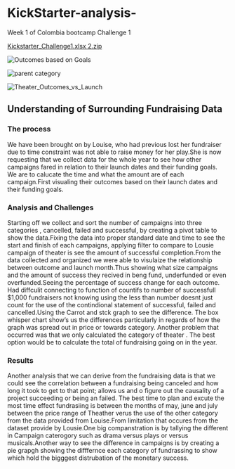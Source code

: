 # KickStarter-analysis-
Week 1 of Colombia bootcamp 
Challenge 1 

[Kickstarter_Challenge1.xlsx 2.zip](https://github.com/trackdavid23/KickStarter-analysis-/files/7403558/Kickstarter_Challenge1.xlsx.2.zip)

![Outcomes based on Goals](https://user-images.githubusercontent.com/59430635/138569371-5c931592-1cdc-40ea-b4db-33328775ebbf.png)

![parent category](https://user-images.githubusercontent.com/59430635/138569021-ef0c51c6-a2ae-417d-8bda-9ffc4424c10b.png)

![Theater_Outcomes_vs_Launch](https://user-images.githubusercontent.com/59430635/138569031-546d68ee-1af0-499a-bdbe-fe5aa7565e59.png)

## Understanding of Surrounding Fundraising Data

### The process
   We have been brought on by Louise, who had previous lost her fundraiser due to time constraint was not able to raise money for her play.She is now 
requesting that we collect data for the whole year to see how other campaigns fared in relation to their launch dates and their funding goals.
We are to calucate the time and what the amount are of each campaign.First visualing their outcomes based on their launch dates and their funding goals.

### Analysis and Challenges
   Starting off we collect and sort the number of campaigns into three categories , cancelled, failed and successful, by creating a pivot table to show the data.Fixing the data into proper standard date and time to see the start and finish of each campaigns, applying filter to compare to Lousie campaign of theater is see the amount of successful completion.From the data collected and organized we were able to visulaize the relationship between outcome and launch month.Thus showing what size campaigns and the amount of success they recived in beng fund, underfunded or even overfunded.Seeing the percentage of success change for each outcome. Had diffculit connecting to function of countifs to number of successfull $1,000 fundraisers not knowing using the less than number doesnt just count for the use of the contindional statement of successful, failed and cancelled.Using the Carrot and stck graph to see the difference. The box whisper chart show’s us the differences particularly in regards of how the graph was spread out in price or towards category. Another problem that occurred was that we only calculated the category of theater . The best option would be to calculate the total of fundraising going on in the year.

### Results
Another analysis that we can derive from  the fundraising data is that we could see the correlation between a fundraising being canceled and how long it took to  get to that point; allows us and o figure out the causality of a project succeeding or being an failed.  The best  time to plan and excute the most time effect fundrasiing is between the months of may, june and july between the price range of Theather verus the use of the other category from the data provided from Louise.From limitation that occures from the dataset provide by Lousie.One big companstration is by tallying the different in Campaign caterogory such as drama versus plays or versus musicals.Another way to see the difference in campaigns is by creating a pie grapgh showing the difffernce each category of fundrassing to show which hold the bigggest distrubation of the monetary success.
   
